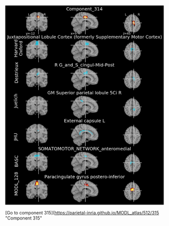 


![314](preliminary/314.jpg "Component 314")

[Go to component 315](https://parietal-inria.github.io/MODL_atlas/512/315 "Component 315"